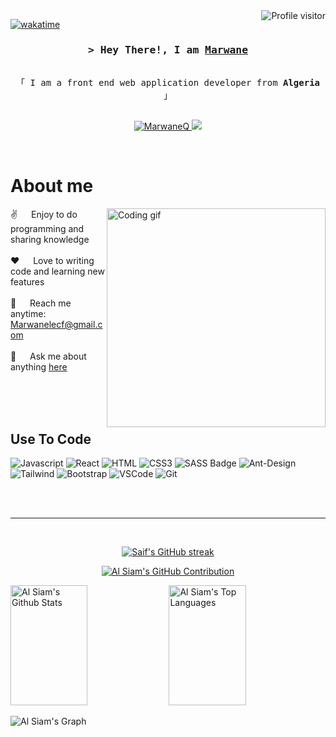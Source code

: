 <!--
<h2 align="center">
  Welcome to Marwane World!
  <img src="https://media.giphy.com/media/hvRJCLFzcasrR4ia7z/giphy.gif" width="28">
</h2>
-->

<!--
<p align="center">
  <a href="https://github.com/MarwaneQ"><img src="https://readme-typing-svg.herokuapp.com/?lines=Self%20Taught%20Programmer;Front%20End%20Developer;1.5%2B%20years%20of%20coding%20experience;Always%20learning%20new%20things&center=true&width=380&height=45"></a>
</p>

 -->

<a href="https://komarev.com/ghpvc/?username=MarwaneQ">
  <img align="right" src="https://komarev.com/ghpvc/?username=MarwaneQ&label=Visitors&color=0e75b6&style=flat" alt="Profile visitor" />
</a>


[![wakatime](https://wakatime.com/badge/user/eebb3dd8-d9b2-40de-9b88-6fd6cac99dbc.svg)](https://wakatime.com/@eebb3dd8-d9b2-40de-9b88-6fd6cac99dbc)

<!-- Intro  -->
<h3 align="center">
        <samp>&gt; Hey There!, I am
                <b><a target="_blank" href="https://MarwaneQ.com">Marwane</a></b>
        </samp>
</h3>


<p align="center"> 
  <samp>
    <!--<a href="https://www.google.com/search?q=Al+Siam">「 Google Me 」</a>-->
    <br>
    「 I am a front end web application developer from <b>Algeria</b> 」
    <br>
    <br>
  </samp>
</p>

<p align="center">
<!-- <a href="https://MarwaneQ.com" target="blank">
  <img src="https://img.shields.io/badge/Website-DC143C?style=for-the-badge&logo=medium&logoColor=white" alt="MarwaneQ" />
 </a> -->
 <a href="https://www.linkedin.com/in/marwane-bensadallah-238a40247" target="_blank">
  <img src="https://img.shields.io/badge/LinkedIn-0077B5?style=for-the-badge&logo=linkedin&logoColor=white" alt="MarwaneQ"/>
 </a>
 <!-- <a href="https://dev.to/MarwaneQ" target="_blank">
  <img src="https://img.shields.io/badge/dev.to-0A0A0A?style=for-the-badge&logo=dev.to&logoColor=white" alt="MarwaneQ" />
 </a> -->
 <a href="https://twitter.com/Marawane8" target="_blank">
  <img src="https://img.shields.io/badge/Twitter-1DA1F2?style=for-the-badge&logo=twitter&logoColor=white" />
 </a>
 <!--<a href="https://instagram.com/_MarwaneQ" target="_blank">
  <img src="https://img.shields.io/badge/Instagram-fe4164?style=for-the-badge&logo=instagram&logoColor=white" alt="MarwaneQ" />
 </a> -->
 <!--<a href="https://facebook.com/MarwaneQ.dev" target="_blank">
  <img src="https://img.shields.io/badge/Facebook-20BEFF?&style=for-the-badge&logo=facebook&logoColor=white" alt="MarwaneQ"  />
  </a> -->
</p>
<br />

<!-- About Section -->
 # About me
 
<p>
 <img align="right" width="350" src="/assets/programmer.gif" alt="Coding gif" />
  
 ✌️ &emsp; Enjoy to do programming and sharing knowledge <br/><br/>
 ❤️ &emsp; Love to writing code and learning new features<br/><br/>
 📧 &emsp; Reach me anytime: Marwanelecf@gmail.com<br/><br/>
 💬 &emsp; Ask me about anything [here](https://github.com/MarwaneQ/MarwaneQ/issues)

</p>

<br/>
<br/>
<br/>

## Use To Code

![Javascript](https://img.shields.io/badge/Javascript-F0DB4F?style=for-the-badge&labelColor=black&logo=javascript&logoColor=F0DB4F)
![React](https://img.shields.io/badge/-React-61DBFB?style=for-the-badge&labelColor=black&logo=react&logoColor=61DBFB)
![HTML](https://img.shields.io/badge/HTML5-E34F26?style=for-the-badge&logo=html5&logoColor=white)
![CSS3](https://img.shields.io/badge/CSS3-1572B6?style=for-the-badge&logo=css3&logoColor=white)
![SASS Badge](https://img.shields.io/badge/Sass-CC6699?style=for-the-badge&logo=sass&logoColor=white)
![Ant-Design](https://img.shields.io/badge/AntDesign-0170FE?style=for-the-badge&logo=antdesign&logoColor=white)
![Tailwind](https://img.shields.io/badge/Tailwind_CSS-092749?style=for-the-badge&logo=tailwindcss&logoColor=06B6D4&labelColor=000000)
![Bootstrap](https://img.shields.io/badge/Bootstrap-563D7C?style=for-the-badge&logo=bootstrap&logoColor=white)
![VSCode](https://img.shields.io/badge/Visual_Studio-0078d7?style=for-the-badge&logo=visual%20studio&logoColor=white)
![Git](https://img.shields.io/badge/Git-F05032?style=for-the-badge&logo=git&logoColor=white)
<!--![Typescript](https://img.shields.io/badge/Typescript-007acc?style=for-the-badge&labelColor=black&logo=typescript&logoColor=007acc)-->
<!--![React Native](https://img.shields.io/badge/React_Native-20232A?style=for-the-badge&logo=react&logoColor=61DAFB)
![Next.js](https://img.shields.io/badge/next.js-000000?style=for-the-badge&logo=nextdotjs&logoColor=white)
![Nodejs](https://img.shields.io/badge/Nodejs-3C873A?style=for-the-badge&labelColor=black&logo=node.js&logoColor=3C873A)
![Express.js](https://img.shields.io/badge/Express.js-000000?style=for-the-badge&logo=express&logoColor=white)
![MongoDB](https://img.shields.io/badge/MongoDB-4EA94B?style=for-the-badge&logo=mongodb&logoColor=white)-->
<!--![Markdown](https://img.shields.io/badge/Markdown-000000?style=for-the-badge&logo=markdown&logoColor=white)
![Redux](https://img.shields.io/badge/Redux-593D88?style=for-the-badge&logo=redux&logoColor=white)
![React Query](https://img.shields.io/badge/-React_Query-FF4154?style=for-the-badge&logo=react%20query&logoColor=white)-->

<br/>
<!--
## Top Open Source -
[![Template](https://github-readme-stats.vercel.app/api/pin/?username=MarwaneQ&repo=Template-3_color=7F3FBF&bg_color=0D1117&title_color=C9D1D9&text_color=8B949E&icon_color=7F3FBF)](https://github.com/MarwaneQ/Template-3)
[![Tip](https://github-readme-stats.vercel.app/api/pin/?username=MarwaneQ&repo=Tip-Calculator_color=7F3FBF&bg_color=0D1117&title_color=C9D1D9&text_color=8B949E&icon_color=7F3FBF)](https://github.com/MarwaneQ/Tip-Calculator)
[![Password Genrator](https://github-readme-stats.vercel.app/api/pin/?username=MarwaneQ&repo=Password-genrator_color=7F3FBF&bg_color=0D1117&title_color=C9D1D9&text_color=8B949E&icon_color=7F3FBF)](https://github.com/MarwaneQ/Password-genrator)
[![Wall Clock](https://github-readme-stats.vercel.app/api/pin/?username=MarwaneQ&repo=Wall-Clock_color=7F3FBF&bg_color=0D1117&title_color=C9D1D9&text_color=8B949E&icon_color=7F3FBF)](https://github.com/MarwaneQ/Wall-Clock)

<p align="left">
  <a href="https://github.com/MarwaneQ?tab=repositories" target="_blank"><img alt="All Repositories" title="All Repositories" src="https://img.shields.io/badge/-All%20Repos-2962FF?style=for-the-badge&logo=koding&logoColor=white"/></a>
</p>
-->
<br/>
<hr/>
<br/>

<p align="center">
  <a href="https://github.com/MarwaneQ">
    <img src="https://github-readme-streak-stats.herokuapp.com/?user=MarwaneQ&theme=radical&border=7F3FBF&background=0D1117" alt="Saif's GitHub streak"/>
  </a>
</p>

<p align="center">
  <a href="https://github.com/MarwaneQ">
    <img src="https://github-profile-summary-cards.vercel.app/api/cards/profile-details?username=MarwaneQ&theme=radical" alt="Al Siam's GitHub Contribution"/>
  </a>
</p>

<a> 
    <a href="https://github.com/MarwaneQ"><img alt="Al Siam's Github Stats" src="https://denvercoder1-github-readme-stats.vercel.app/api?username=MarwaneQ&show_icons=true&count_private=true&theme=react&border_color=7F3FBF&bg_color=0D1117&title_color=F85D7F&icon_color=F8D866" height="192px" width="49.5%"/></a>
  <a href="https://github.com/MarwaneQ"><img alt="Al Siam's Top Languages" src="https://denvercoder1-github-readme-stats.vercel.app/api/top-langs/?username=MarwaneQ&langs_count=8&layout=compact&theme=react&border_color=7F3FBF&bg_color=0D1117&title_color=F85D7F&icon_color=F8D866" height="192px" width="49.5%"/></a>
  <br/>
</a>


![Al Siam's Graph](https://github-readme-activity-graph.vercel.app/graph?username=MarwaneQ&custom_title=Al%20Siam's%20GitHub%20Activity%20Graph&bg_color=0D1117&color=7F3FBF&line=7F3FBF&point=7F3FBF&area_color=FFFFFF&title_color=FFFFFF&area=true)
